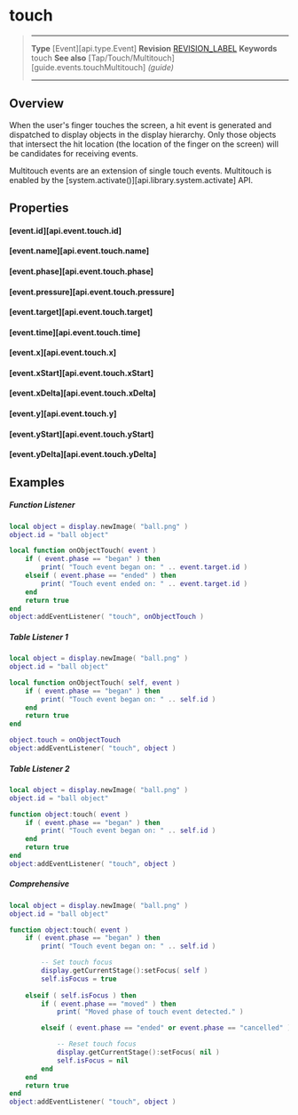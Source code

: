 
# touch

> --------------------- ------------------------------------------------------------------------------------------
> __Type__              [Event][api.type.Event]
> __Revision__          [REVISION_LABEL](REVISION_URL)
> __Keywords__          touch
> __See also__          [Tap/Touch/Multitouch][guide.events.touchMultitouch] _(guide)_
> --------------------- ------------------------------------------------------------------------------------------

## Overview

When the user's finger touches the screen, a hit event is generated and dispatched to display objects in the display hierarchy. Only those objects that intersect the hit location (the location of the finger on the screen) will be candidates for receiving events.

Multitouch events are an extension of single touch events. Multitouch is enabled by the [system.activate()][api.library.system.activate] API.

## Properties

#### [event.id][api.event.touch.id]

#### [event.name][api.event.touch.name]

#### [event.phase][api.event.touch.phase]

#### [event.pressure][api.event.touch.pressure]

#### [event.target][api.event.touch.target]

#### [event.time][api.event.touch.time]

#### [event.x][api.event.touch.x]

#### [event.xStart][api.event.touch.xStart]

#### [event.xDelta][api.event.touch.xDelta]

#### [event.y][api.event.touch.y]

#### [event.yStart][api.event.touch.yStart]

#### [event.yDelta][api.event.touch.yDelta]


## Examples

##### Function Listener

``````lua
local object = display.newImage( "ball.png" )
object.id = "ball object"

local function onObjectTouch( event )
    if ( event.phase == "began" ) then
        print( "Touch event began on: " .. event.target.id )
	elseif ( event.phase == "ended" ) then
        print( "Touch event ended on: " .. event.target.id )
    end
    return true
end
object:addEventListener( "touch", onObjectTouch )
``````

##### Table Listener 1

``````lua
local object = display.newImage( "ball.png" )
object.id = "ball object"

local function onObjectTouch( self, event )
    if ( event.phase == "began" ) then
        print( "Touch event began on: " .. self.id )
    end
    return true
end 

object.touch = onObjectTouch
object:addEventListener( "touch", object )
``````

##### Table Listener 2

``````lua
local object = display.newImage( "ball.png" )
object.id = "ball object"

function object:touch( event )
    if ( event.phase == "began" ) then
        print( "Touch event began on: " .. self.id )
    end
    return true
end 
object:addEventListener( "touch", object )
``````

##### Comprehensive

``````lua
local object = display.newImage( "ball.png" )
object.id = "ball object"

function object:touch( event )
    if ( event.phase == "began" ) then
        print( "Touch event began on: " .. self.id )

        -- Set touch focus
        display.getCurrentStage():setFocus( self )
        self.isFocus = true
    
    elseif ( self.isFocus ) then
        if ( event.phase == "moved" ) then
            print( "Moved phase of touch event detected." )

        elseif ( event.phase == "ended" or event.phase == "cancelled" ) then

            -- Reset touch focus
            display.getCurrentStage():setFocus( nil )
            self.isFocus = nil
        end
    end
    return true
end 
object:addEventListener( "touch", object )
``````

